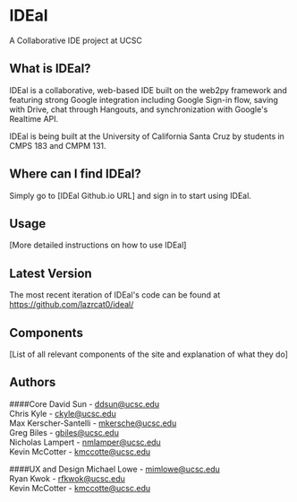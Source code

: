 # IDEal
A Collaborative IDE project at UCSC

## What is IDEal?
IDEal is a collaborative, web-based IDE built on the web2py framework and featuring strong Google integration 
including Google Sign-in flow, saving with Drive, chat through Hangouts, and synchronization with Google's Realtime API.

IDEal is being built at the University of California Santa Cruz by students in CMPS 183 and CMPM 131.

## Where can I find IDEal?
Simply go to [IDEal Github.io URL] and sign in to start using IDEal.

## Usage
[More detailed instructions on how to use IDEal]

## Latest Version
The most recent iteration of IDEal's code can be found at https://github.com/lazrcat0/ideal/

## Components
[List of all relevant components of the site and explanation of what they do]

## Authors
####Core
  David Sun - ddsun@ucsc.edu   
  Chris Kyle - ckyle@ucsc.edu   
  Max Kerscher-Santelli - mkersche@ucsc.edu   
  Greg Biles - gbiles@ucsc.edu   
  Nicholas Lampert - nmlamper@ucsc.edu   
  Kevin McCotter - kmccotte@ucsc.edu   

####UX and Design
  Michael Lowe - mimlowe@ucsc.edu   
  Ryan Kwok - rfkwok@ucsc.edu   
  Kevin McCotter - kmccotte@ucsc.edu   
